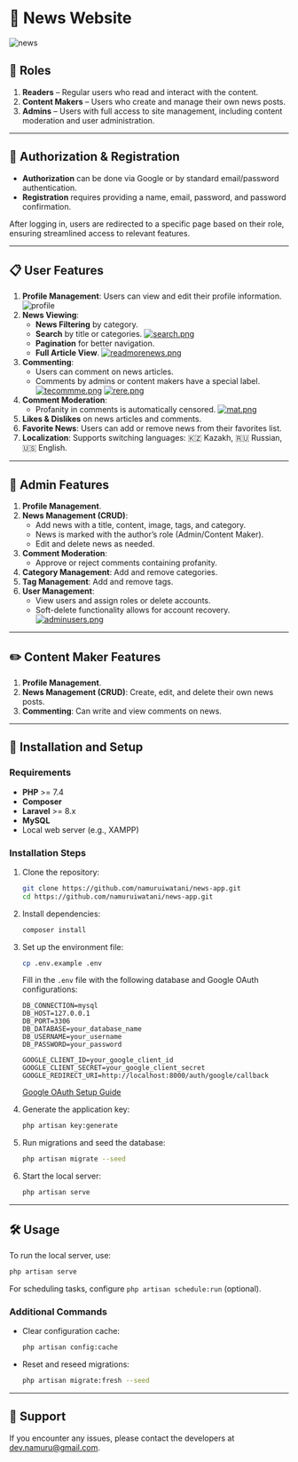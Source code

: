 # 📰 News Website

![news](https://i.postimg.cc/9M1ZDSn4/news.png)


## 🌟 Roles

1. **Readers** – Regular users who read and interact with the content.
2. **Content Makers** – Users who create and manage their own news posts.
3. **Admins** – Users with full access to site management, including content moderation and user administration.

---

## 🔐 Authorization & Registration

- **Authorization** can be done via Google or by standard email/password authentication.
- **Registration** requires providing a name, email, password, and password confirmation.

After logging in, users are redirected to a specific page based on their role, ensuring streamlined access to relevant features.

---

## 📋 User Features

1. **Profile Management**: Users can view and edit their profile information.
![profile](https://i.postimg.cc/tCrVNmW3/profile.png)
2. **News Viewing**:
   - **News Filtering** by category.
   - **Search** by title or categories.
[![search.png](https://i.postimg.cc/3wBR3t7S/search.png)](https://postimg.cc/JysmqcsZ)
   - **Pagination** for better navigation.
   - **Full Article View**.
[![readmorenews.png](https://i.postimg.cc/Bb9RygFN/readmorenews.png)](https://postimg.cc/tZkrnF2V)
3. **Commenting**:
   - Users can comment on news articles.
   - Comments by admins or content makers have a special label.
[![tecommme.png](https://i.postimg.cc/ryJF20hg/tecommme.png)](https://postimg.cc/fkVhxLQ0)
[![rere.png](https://i.postimg.cc/DwWpkzkm/rere.png)](https://postimg.cc/w1pQDgBd)
4. **Comment Moderation**:
   - Profanity in comments is automatically censored.
[![mat.png](https://i.postimg.cc/K8FWSfYs/mat.png)](https://postimg.cc/qzbw28y8)
5. **Likes & Dislikes** on news articles and comments.
6. **Favorite News**: Users can add or remove news from their favorites list.
7. **Localization**: Supports switching languages: 🇰🇿 Kazakh, 🇷🇺 Russian, 🇺🇸 English.

---

## 🔧 Admin Features

1. **Profile Management**.
2. **News Management (CRUD)**:
   - Add news with a title, content, image, tags, and category.
   - News is marked with the author’s role (Admin/Content Maker).
   - Edit and delete news as needed.
3. **Comment Moderation**:
   - Approve or reject comments containing profanity.
4. **Category Management**: Add and remove categories.
5. **Tag Management**: Add and remove tags.
6. **User Management**:
   - View users and assign roles or delete accounts.
   - Soft-delete functionality allows for account recovery.
[![adminusers.png](https://i.postimg.cc/Ls1z8Kh9/adminusers.png)](https://postimg.cc/bGqGm5QW)

---

## ✏️ Content Maker Features

1. **Profile Management**.
2. **News Management (CRUD)**: Create, edit, and delete their own news posts.
3. **Commenting**: Can write and view comments on news.

---

## 🚀 Installation and Setup

### Requirements
- **PHP** >= 7.4
- **Composer**
- **Laravel** >= 8.x
- **MySQL**
- Local web server (e.g., XAMPP)

### Installation Steps

1. Clone the repository:

   ```bash
   git clone https://github.com/namuruiwatani/news-app.git
   cd https://github.com/namuruiwatani/news-app.git
   ```

2. Install dependencies:

   ```bash
   composer install
   ```

3. Set up the environment file:

   ```bash
   cp .env.example .env
   ```

   Fill in the `.env` file with the following database and Google OAuth configurations:

   ```env
   DB_CONNECTION=mysql
   DB_HOST=127.0.0.1
   DB_PORT=3306
   DB_DATABASE=your_database_name
   DB_USERNAME=your_username
   DB_PASSWORD=your_password

   GOOGLE_CLIENT_ID=your_google_client_id
   GOOGLE_CLIENT_SECRET=your_google_client_secret
   GOOGLE_REDIRECT_URI=http://localhost:8000/auth/google/callback
   ```

   [Google OAuth Setup Guide](https://support.google.com/cloud/answer/6158849?hl=en)

4. Generate the application key:

   ```bash
   php artisan key:generate
   ```

5. Run migrations and seed the database:

   ```bash
   php artisan migrate --seed
   ```

6. Start the local server:

   ```bash
   php artisan serve
   ```

---

## 🛠 Usage

To run the local server, use:

```bash
php artisan serve
```

For scheduling tasks, configure `php artisan schedule:run` (optional).

### Additional Commands

- Clear configuration cache:

   ```bash
   php artisan config:cache
   ```

- Reset and reseed migrations:

   ```bash
   php artisan migrate:fresh --seed
   ```

---

## 💬 Support

If you encounter any issues, please contact the developers at [dev.namuru@gmail.com](mailto:dev.namuru@gmail.com).

